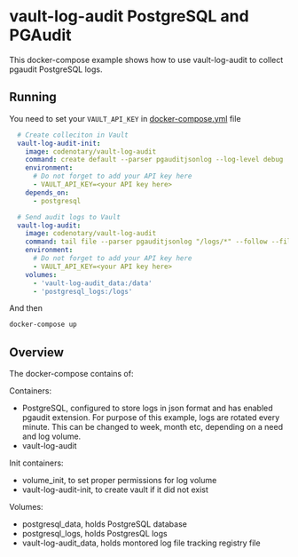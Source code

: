 # vault-log-audit PostgreSQL and PGAudit

This docker-compose example shows how to use vault-log-audit to collect pgaudit PostgreSQL logs.

## Running
You need to set your `VAULT_API_KEY` in [docker-compose.yml](docker-compose.yml) file

```yaml
  # Create colleciton in Vault
  vault-log-audit-init:
    image: codenotary/vault-log-audit
    command: create default --parser pgauditjsonlog --log-level debug 
    environment:
      # Do not forget to add your API key here
      - VAULT_API_KEY=<your API key here>
    depends_on:
      - postgresql

  # Send audit logs to Vault
  vault-log-audit:
    image: codenotary/vault-log-audit
    command: tail file --parser pgauditjsonlog "/logs/*" --follow --file-registry-dir=/data --log-level debug
    environment:
      # Do not forget to add your API key here
      - VAULT_API_KEY=<your API key here>
    volumes: 
      - 'vault-log-audit_data:/data'
      - 'postgresql_logs:/logs'
```

And then

```bash
docker-compose up
```

## Overview 

The docker-compose contains of:

Containers:

- PostgreSQL, configured to store logs in json format and has enabled pgaudit extension. For purpose of this example, logs are rotated every minute. This can be changed to week, month etc, depending on a need and log volume. 
- vault-log-audit

Init containers:

- volume_init, to set proper permissions for log volume
- vault-log-audit-init, to create vault if it did not exist

Volumes:

- postgresql_data, holds PostgreSQL database
- postgresql_logs, holds PostgresQL logs
- vault-log-audit_data, holds montored log file tracking registry file